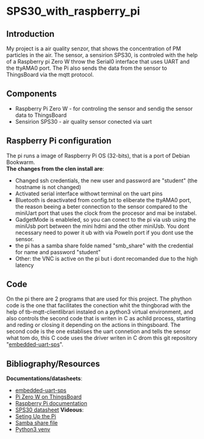 # SPS30_with_raspberry_pi

## Introduction  
My project is a air quality senzor, that shows the concentration of PM particles in the air. The sensor, a sensirion SPS30, is controled with the help of a Raspberry pi Zero W throw the Serial0 interface that uses UART and the ttyAMA0 port. The Pi also sends the data from the sensor to ThingsBoard via the mqtt protocol. 

## Components  
- Raspberry Pi Zero W - for controling the sensor and sendig the sensor data to ThingsBoard
- Sensirion SPS30 - air quality sensor conected via uart

## Raspberry Pi configuration

The pi runs a image of Raspberry Pi OS (32-bits), that is a port of Debian Bookwarm.  
**The changes from the clen install are**:  
- Changed ssh credentials, the new user and password are "student" (the hostname is not changed)
- Activated serial interface withowt terminal on the uart pins
- Bluetooth is deactivated from config.txt to eliberate the ttyAMA0 port, the reason beeing a beter connection to the sensor compared to the miniUart port that uses the clock from the procesor and mai be instabel.
- GadgetMode is enableled, so you can conect to the pi via usb using the miniUsb port between the mini hdmi and the other miniUsb. You dont necessary need to power it ub with via PoweIn port if you dont use the sensor.
- the pi has a samba share folde named "smb_share" with the credential for name and password "student"
- Other: the VNC is active on the pi but i dont recomanded due to the high latency

## Code 
On the pi there are 2 programs that are used for this project. The phython code is the one that facilitates the conection whit the thingborad with the help of tb-mqtt-clientlibrari instaled on a python3 virtual environment, and also controls the second code that is writen in C as achild process, starting and reding or closing it depending on the actions in thingsboard. The second code is the one establises the uart connetion and tells the sensor what tom do, this C code uses the driver writen in C drom this git repository "[embedded-uart-sps](https://github.com/Sensirion/embedded-uart-sps/blob/master/docs/getting-started-on-the-raspberry-pi.md)".

## Bibliography/Resources  
**Documentations/datasheets**:  
- [embedded-uart-sps](https://github.com/Sensirion/embedded-uart-sps/blob/master/docs/getting-started-on-the-raspberry-pi.md)
- [Pi Zero W on ThingsBoard](https://thingsboard.io/docs/devices-library/raspberry-pi-zero-w/)
- [Raspberry Pi documentation](https://www.raspberrypi.com/documentation/computers/getting-started.html)
- [SPS30 datasheet](https://sensirion.com/media/documents/8600FF88/64A3B8D6/Sensirion_PM_Sensors_Datasheet_SPS30.pdf)  **Videous**:  
- [Seting Up the Pi](https://www.youtube.com/watch?v=l4VDWhKsFgs&list=LL&index=101)
- [Samba share file](https://www.youtube.com/watch?v=vrELBV-r4Aw&list=LL&index=37)
- [Python3 venv](https://www.youtube.com/watch?v=Kg1Yvry_Ydk&list=LL&index=47)
